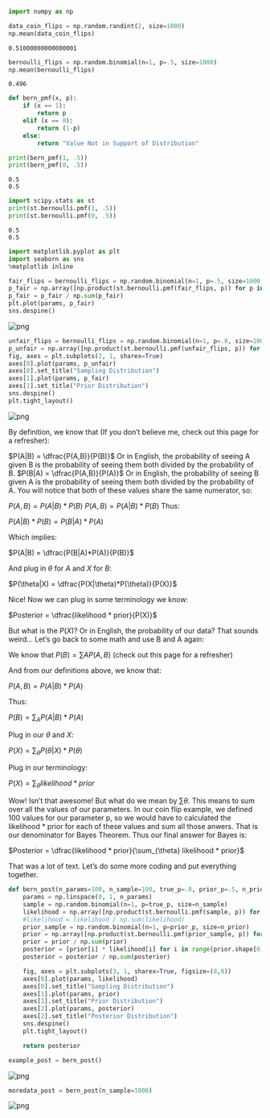 

```python
import numpy as np

data_coin_flips = np.random.randint(2, size=1000)
np.mean(data_coin_flips)
```




    0.51000000000000001




```python
bernoulli_flips = np.random.binomial(n=1, p=.5, size=1000)
np.mean(bernoulli_flips)
```




    0.496




```python
def bern_pmf(x, p):
    if (x == 1):
        return p
    elif (x == 0):
        return (1-p)
    else:
        return "Value Not in Support of Distribution"
```


```python
print(bern_pmf(1, .5))
print(bern_pmf(0, .5)) 
```

    0.5
    0.5



```python
import scipy.stats as st
print(st.bernoulli.pmf(1, .5))
print(st.bernoulli.pmf(0, .5))
```

    0.5
    0.5



```python
import matplotlib.pyplot as plt
import seaborn as sns
%matplotlib inline

fair_flips = bernoulli_flips = np.random.binomial(n=1, p=.5, size=1000)
p_fair = np.array([np.product(st.bernoulli.pmf(fair_flips, p)) for p in params])
p_fair = p_fair / np.sum(p_fair)
plt.plot(params, p_fair)
sns.despine()
```


![png](output_5_0.png)



```python
unfair_flips = bernoulli_flips = np.random.binomial(n=1, p=.8, size=1000)
p_unfair = np.array([np.product(st.bernoulli.pmf(unfair_flips, p)) for p in params])
fig, axes = plt.subplots(2, 1, sharex=True)
axes[0].plot(params, p_unfair)
axes[0].set_title("Sampling Distribution")
axes[1].plot(params, p_fair)
axes[1].set_title("Prior Distribution")
sns.despine()
plt.tight_layout() 
```


![png](output_6_0.png)


By definition, we know that (If you don’t believe me, check out this page for a refresher):

$P(A|B) = \dfrac{P(A,B)}{P(B)}$ Or in English, the probability of seeing A given B is the probability of seeing them both divided by the probability of B.
$P(B|A) = \dfrac{P(A,B)}{P(A)}$ Or in English, the probability of seeing B given A is the probability of seeing them both divided by the probability of A.
You will notice that both of these values share the same numerator, so:

$P(A,B) = P(A|B)*P(B)$
$P(A,B) = P(A|B)*P(B)$
Thus:

$P(A|B)*P(B) = P(B|A)*P(A)$

Which implies:

$P(A|B) = \dfrac{P(B|A)*P(A)}{P(B)}$

And plug in $θ$ for $A$ and $X$ for $B$:

$P(\theta|X) = \dfrac{P(X|\theta)*P(\theta)}{P(X)}$

Nice! Now we can plug in some terminology we know:

$Posterior = \dfrac{likelihood * prior}{P(X)}$

But what is the $P(X)?$ Or in English, the probability of our data? That sounds weird… Let’s go back to some math and use B and A again:

We know that $P(B)=∑AP(A,B)$ (check out this page for a refresher)

And from our definitions above, we know that:

$P(A,B) = P(A|B)*P(A)$

Thus:

$P(B) = \sum_{A} P(A|B)*P(A)$

Plug in our $θ$ and $X$:

$P(X) = \sum_{\theta} P(\theta|X)*P(\theta)$

Plug in our terminology:

$P(X) = \sum_{\theta} likelihood * prior$

Wow! Isn’t that awesome! But what do we mean by $∑θ$. This means to sum over all the values of our parameters. In our coin flip example, we defined 100 values for our parameter p, so we would have to calculated the likelihood * prior for each of these values and sum all those anwers. That is our denominator for Bayes Theorem. Thus our final answer for Bayes is:

$Posterior = \dfrac{likelihood * prior}{\sum_{\theta} likelihood * prior}$

That was a lot of text. Let’s do some more coding and put everything together.


```python
def bern_post(n_params=100, n_sample=100, true_p=.8, prior_p=.5, n_prior=100):
    params = np.linspace(0, 1, n_params)
    sample = np.random.binomial(n=1, p=true_p, size=n_sample)
    likelihood = np.array([np.product(st.bernoulli.pmf(sample, p)) for p in params])
    #likelihood = likelihood / np.sum(likelihood)
    prior_sample = np.random.binomial(n=1, p=prior_p, size=n_prior)
    prior = np.array([np.product(st.bernoulli.pmf(prior_sample, p)) for p in params])
    prior = prior / np.sum(prior)
    posterior = [prior[i] * likelihood[i] for i in range(prior.shape[0])]
    posterior = posterior / np.sum(posterior)

    fig, axes = plt.subplots(3, 1, sharex=True, figsize=(8,8))
    axes[0].plot(params, likelihood)
    axes[0].set_title("Sampling Distribution")
    axes[1].plot(params, prior)
    axes[1].set_title("Prior Distribution")
    axes[2].plot(params, posterior)
    axes[2].set_title("Posterior Distribution")
    sns.despine()
    plt.tight_layout()

    return posterior
```


```python
example_post = bern_post()
```


![png](output_9_0.png)



```python
moredata_post = bern_post(n_sample=1000)
```


![png](output_10_0.png)



```python

```
